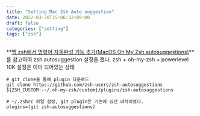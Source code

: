 ```yaml
---
title: "Setting Mac Zsh Auto suggestion"
date: 2022-03-20T15:06:32+09:00
draft: false
categories: ["setting"]
tags: ["zsh"]
---
```


**[맥 zsh에서 명령어 자동완성 기능 추가(MacOS Oh My Zsh autosuggestions)](https://yeonfamily.tistory.com/15)**를 참고하여 zsh autosuggestion 설정을 했다.
zsh + oh-my-zsh + powerlevel 10K 설정은 이미 되어있는 상태

```
# git clone을 통해 plugin 다운로드
git clone https://github.com/zsh-users/zsh-autosuggestions ${ZSH_CUSTOM:-~/.oh-my-zsh/custom}/plugins/zsh-autosuggestions
```

```
# ~/.zshrc 파일 설정, git plugin은 기존에 있던 녀석이였다.
plugins=(git zsh-autosuggestions)
```


